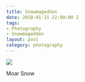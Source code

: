 ```yaml
---
title: Snowmageddon
date: 2010-01-15 22:00:00 Z
tags:
- Photography
- Snowmageddon
layout: post
category: photography
---
```

<img src='/images/snowmagedon.jpg' >

<!--more-->

Moar Snow


